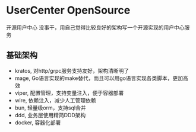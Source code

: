 # UserCenter OpenSource
开源用户中心 没事干，用自己觉得比较良好的架构写一个开源实现的用户中心服务

## 基础架构

- kratos, 对http/grpc服务支持友好，架构清晰明了
- mage, Go语言实现的make替代，而且可以用go语言实现各类脚本，更加高效
- viper, 配置管理，支持变量注入，便于容器部署
- wire, 依赖注入，减少人工管理依赖
- bun, 轻量级orm，支持sql合并
- ddd, 业务层使用精简DDD架构
- docker, 容器化部署

